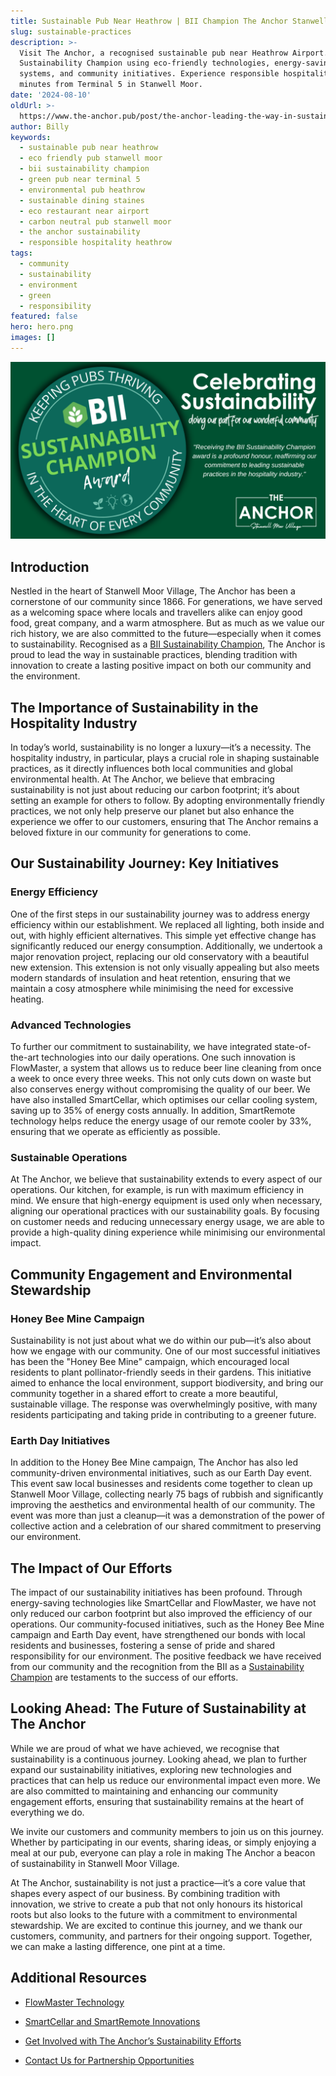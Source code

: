 ```yaml
---
title: Sustainable Pub Near Heathrow | BII Champion The Anchor Stanwell Moor
slug: sustainable-practices
description: >-
  Visit The Anchor, a recognised sustainable pub near Heathrow Airport. BII
  Sustainability Champion using eco-friendly technologies, energy-saving
  systems, and community initiatives. Experience responsible hospitality just 7
  minutes from Terminal 5 in Stanwell Moor.
date: '2024-08-10'
oldUrl: >-
  https://www.the-anchor.pub/post/the-anchor-leading-the-way-in-sustainable-practice
author: Billy
keywords:
  - sustainable pub near heathrow
  - eco friendly pub stanwell moor
  - bii sustainability champion
  - green pub near terminal 5
  - environmental pub heathrow
  - sustainable dining staines
  - eco restaurant near airport
  - carbon neutral pub stanwell moor
  - the anchor sustainability
  - responsible hospitality heathrow
tags:
  - community
  - sustainability
  - environment
  - green
  - responsibility
featured: false
hero: hero.png
images: []
---
```


  

![Image featuring the BII Sustainability Champion Award logo and a message from The Anchor, celebrating their commitment to sustainability in the hospitality industry.](/content/blog/sustainable-practices/hero.png)

## Introduction

Nestled in the heart of Stanwell Moor Village, The Anchor has been a cornerstone of our community since 1866. For generations, we have served as a welcoming space where locals and travellers alike can enjoy good food, great company, and a warm atmosphere. But as much as we value our rich history, we are also committed to the future—especially when it comes to sustainability. Recognised as a [BII Sustainability Champion](https://www.bii.org/BII/Events-Awards/Sustainability-Champion-Articles/The-Anchor.aspx), The Anchor is proud to lead the way in sustainable practices, blending tradition with innovation to create a lasting positive impact on both our community and the environment.

  

## The Importance of Sustainability in the Hospitality Industry

In today’s world, sustainability is no longer a luxury—it’s a necessity. The hospitality industry, in particular, plays a crucial role in shaping sustainable practices, as it directly influences both local communities and global environmental health. At The Anchor, we believe that embracing sustainability is not just about reducing our carbon footprint; it’s about setting an example for others to follow. By adopting environmentally friendly practices, we not only help preserve our planet but also enhance the experience we offer to our customers, ensuring that The Anchor remains a beloved fixture in our community for generations to come.

  

## Our Sustainability Journey: Key Initiatives

### Energy Efficiency

One of the first steps in our sustainability journey was to address energy efficiency within our establishment. We replaced all lighting, both inside and out, with highly efficient alternatives. This simple yet effective change has significantly reduced our energy consumption. Additionally, we undertook a major renovation project, replacing our old conservatory with a beautiful new extension. This extension is not only visually appealing but also meets modern standards of insulation and heat retention, ensuring that we maintain a cosy atmosphere while minimising the need for excessive heating.

  

### Advanced Technologies

To further our commitment to sustainability, we have integrated state-of-the-art technologies into our daily operations. One such innovation is FlowMaster, a system that allows us to reduce beer line cleaning from once a week to once every three weeks. This not only cuts down on waste but also conserves energy without compromising the quality of our beer. We have also installed SmartCellar, which optimises our cellar cooling system, saving up to 35% of energy costs annually. In addition, SmartRemote technology helps reduce the energy usage of our remote cooler by 33%, ensuring that we operate as efficiently as possible.

  

### Sustainable Operations

At The Anchor, we believe that sustainability extends to every aspect of our operations. Our kitchen, for example, is run with maximum efficiency in mind. We ensure that high-energy equipment is used only when necessary, aligning our operational practices with our sustainability goals. By focusing on customer needs and reducing unnecessary energy usage, we are able to provide a high-quality dining experience while minimising our environmental impact.

  

## Community Engagement and Environmental Stewardship

### Honey Bee Mine Campaign

Sustainability is not just about what we do within our pub—it’s also about how we engage with our community. One of our most successful initiatives has been the "Honey Bee Mine" campaign, which encouraged local residents to plant pollinator-friendly seeds in their gardens. This initiative aimed to enhance the local environment, support biodiversity, and bring our community together in a shared effort to create a more beautiful, sustainable village. The response was overwhelmingly positive, with many residents participating and taking pride in contributing to a greener future.

  

### Earth Day Initiatives

In addition to the Honey Bee Mine campaign, The Anchor has also led community-driven environmental initiatives, such as our Earth Day event. This event saw local businesses and residents come together to clean up Stanwell Moor Village, collecting nearly 75 bags of rubbish and significantly improving the aesthetics and environmental health of our community. The event was more than just a cleanup—it was a demonstration of the power of collective action and a celebration of our shared commitment to preserving our environment.

  

## The Impact of Our Efforts

The impact of our sustainability initiatives has been profound. Through energy-saving technologies like SmartCellar and FlowMaster, we have not only reduced our carbon footprint but also improved the efficiency of our operations. Our community-focused initiatives, such as the Honey Bee Mine campaign and Earth Day event, have strengthened our bonds with local residents and businesses, fostering a sense of pride and shared responsibility for our environment. The positive feedback we have received from our community and the recognition from the BII as a [Sustainability Champion](https://www.bii.org/BII/Events-Awards/Sustainability-Champion-Articles/The-Anchor.aspx) are testaments to the success of our efforts.

  

## Looking Ahead: The Future of Sustainability at The Anchor

While we are proud of what we have achieved, we recognise that sustainability is a continuous journey. Looking ahead, we plan to further expand our sustainability initiatives, exploring new technologies and practices that can help us reduce our environmental impact even more. We are also committed to maintaining and enhancing our community engagement efforts, ensuring that sustainability remains at the heart of everything we do.

We invite our customers and community members to join us on this journey. Whether by participating in our events, sharing ideas, or simply enjoying a meal at our pub, everyone can play a role in making The Anchor a beacon of sustainability in Stanwell Moor Village.

  

At The Anchor, sustainability is not just a practice—it’s a core value that shapes every aspect of our business. By combining tradition with innovation, we strive to create a pub that not only honours its historical roots but also looks to the future with a commitment to environmental stewardship. We are excited to continue this journey, and we thank our customers, community, and partners for their ongoing support. Together, we can make a lasting difference, one pint at a time.

  

## Additional Resources

*   [FlowMaster Technology](https://www.bii.org/BII/Events-Awards/Sustainability-Champion-Articles/The-Anchor.aspx)
    
*   [SmartCellar and SmartRemote Innovations](https://www.bii.org/BII/Events-Awards/Sustainability-Champion-Articles/The-Anchor.aspx)
    
*   [Get Involved with The Anchor’s Sustainability Efforts](https://www.bii.org/BII/Events-Awards/Sustainability-Champion-Articles/The-Anchor.aspx)
    
*   [Contact Us for Partnership Opportunities](mailto:manager@the-anchor.pub?subject=Partnership+Opportunities+with+The+Anchor&body=Dear+Anchor+Team%2C%0A%0AI+am+interested+in+exploring+partnership+opportunities+with+The+Anchor.+Please+let+me+know+how+we+can+collaborate.%0A%0AThank+you%2C%0A%5BYour+Name%5D)
